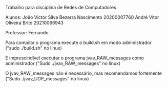 Trabalho para disciplina de Redes de Computadores 

Alunos:		João Victor Silva Bezerra Nascimento 
		20200007760
                André Vitor Oliveira Brito
                20210066943

Professor:      Fernando

Para compilar o programa execute o build.sh em modo administrador ("sudo ./build.sh" no linux)

É imprescindível executar o programa jvav_RAW_messages como administrador ("Sudo ./jvav_RAW_messages" no linux)

O jvav_RAW_messages não é necessário, mas recomendamos fortemente ("Sudo ./jvav_UDP_messages" no linux)
